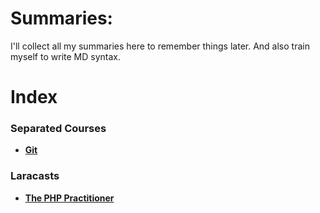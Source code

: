 # Summaries:
I'll collect all my summaries here to remember things later. And also train myself to write MD syntax.

# Index

### Separated Courses
* **[Git](./git/)** <br>

### Laracasts
* **[The PHP Practitioner](./laracasts/the-php-practitioner/)** <br>
